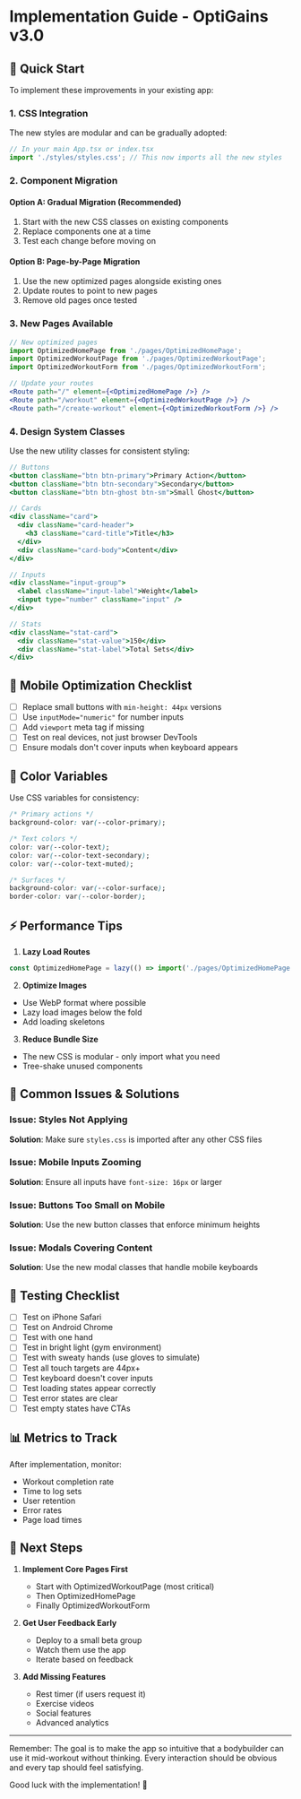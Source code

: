 # Implementation Guide - OptiGains v3.0

## 🚀 Quick Start

To implement these improvements in your existing app:

### 1. **CSS Integration**
The new styles are modular and can be gradually adopted:

```jsx
// In your main App.tsx or index.tsx
import './styles/styles.css'; // This now imports all the new styles
```

### 2. **Component Migration**

#### Option A: Gradual Migration (Recommended)
1. Start with the new CSS classes on existing components
2. Replace components one at a time
3. Test each change before moving on

#### Option B: Page-by-Page Migration
1. Use the new optimized pages alongside existing ones
2. Update routes to point to new pages
3. Remove old pages once tested

### 3. **New Pages Available**

```jsx
// New optimized pages
import OptimizedHomePage from './pages/OptimizedHomePage';
import OptimizedWorkoutPage from './pages/OptimizedWorkoutPage';
import OptimizedWorkoutForm from './pages/OptimizedWorkoutForm';

// Update your routes
<Route path="/" element={<OptimizedHomePage />} />
<Route path="/workout" element={<OptimizedWorkoutPage />} />
<Route path="/create-workout" element={<OptimizedWorkoutForm />} />
```

### 4. **Design System Classes**

Use the new utility classes for consistent styling:

```jsx
// Buttons
<button className="btn btn-primary">Primary Action</button>
<button className="btn btn-secondary">Secondary</button>
<button className="btn btn-ghost btn-sm">Small Ghost</button>

// Cards
<div className="card">
  <div className="card-header">
    <h3 className="card-title">Title</h3>
  </div>
  <div className="card-body">Content</div>
</div>

// Inputs
<div className="input-group">
  <label className="input-label">Weight</label>
  <input type="number" className="input" />
</div>

// Stats
<div className="stat-card">
  <div className="stat-value">150</div>
  <div className="stat-label">Total Sets</div>
</div>
```

## 📱 Mobile Optimization Checklist

- [ ] Replace small buttons with `min-height: 44px` versions
- [ ] Use `inputMode="numeric"` for number inputs
- [ ] Add `viewport` meta tag if missing
- [ ] Test on real devices, not just browser DevTools
- [ ] Ensure modals don't cover inputs when keyboard appears

## 🎨 Color Variables

Use CSS variables for consistency:

```css
/* Primary actions */
background-color: var(--color-primary);

/* Text colors */
color: var(--color-text);
color: var(--color-text-secondary);
color: var(--color-text-muted);

/* Surfaces */
background-color: var(--color-surface);
border-color: var(--color-border);
```

## ⚡ Performance Tips

1. **Lazy Load Routes**
```jsx
const OptimizedHomePage = lazy(() => import('./pages/OptimizedHomePage'));
```

2. **Optimize Images**
- Use WebP format where possible
- Lazy load images below the fold
- Add loading skeletons

3. **Reduce Bundle Size**
- The new CSS is modular - only import what you need
- Tree-shake unused components

## 🔧 Common Issues & Solutions

### Issue: Styles Not Applying
**Solution**: Make sure `styles.css` is imported after any other CSS files

### Issue: Mobile Inputs Zooming
**Solution**: Ensure all inputs have `font-size: 16px` or larger

### Issue: Buttons Too Small on Mobile
**Solution**: Use the new button classes that enforce minimum heights

### Issue: Modals Covering Content
**Solution**: Use the new modal classes that handle mobile keyboards

## 🚦 Testing Checklist

- [ ] Test on iPhone Safari
- [ ] Test on Android Chrome
- [ ] Test with one hand
- [ ] Test in bright light (gym environment)
- [ ] Test with sweaty hands (use gloves to simulate)
- [ ] Test all touch targets are 44px+
- [ ] Test keyboard doesn't cover inputs
- [ ] Test loading states appear correctly
- [ ] Test error states are clear
- [ ] Test empty states have CTAs

## 📊 Metrics to Track

After implementation, monitor:
- Workout completion rate
- Time to log sets
- User retention
- Error rates
- Page load times

## 🎯 Next Steps

1. **Implement Core Pages First**
   - Start with OptimizedWorkoutPage (most critical)
   - Then OptimizedHomePage
   - Finally OptimizedWorkoutForm

2. **Get User Feedback Early**
   - Deploy to a small beta group
   - Watch them use the app
   - Iterate based on feedback

3. **Add Missing Features**
   - Rest timer (if users request it)
   - Exercise videos
   - Social features
   - Advanced analytics

---

Remember: The goal is to make the app so intuitive that a bodybuilder can use it mid-workout without thinking. Every interaction should be obvious and every tap should feel satisfying.

Good luck with the implementation! 💪